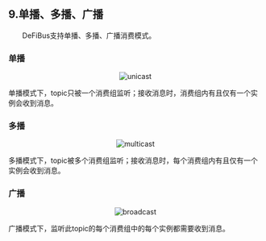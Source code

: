 ## 9.单播、多播、广播

&nbsp;&nbsp;&nbsp;&nbsp;&nbsp;&nbsp;
DeFiBus支持单播、多播、广播消费模式。

### 单播

<div align=center>

![unicast](../../images/features/unicast.png)

</div>

单播模式下，topic只被一个消费组监听；接收消息时，消费组内有且仅有一个实例会收到消息。

### 多播

<div align=center>

![multicast](../../images/features/multicast.png)

</div>

多播模式下，topic被多个消费组监听；接收消息时，每个消费组内有且仅有一个实例会收到消息。


### 广播

<div align=center>

![broadcast](../../images/features/broadcast.png)

</div>

广播模式下，监听此topic的每个消费组中的每个实例都需要收到消息。
